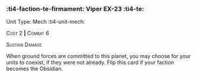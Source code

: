 ### :ti4-faction-te-firmament: **Viper EX-23** :ti4-te:

Unit Type: Mech :ti4-unit-mech:

<span style="font-variant:small-caps;">Cost</span> 2 __|__ <span style="font-variant:small-caps;">Combat</span> 6

<span style="font-variant:small-caps;">Sustain Damage</span>

When ground forces are committed to this planet, you may choose for your units to coexist, if they were not already.
Flip this card if your faction becomes the Obsidian.
